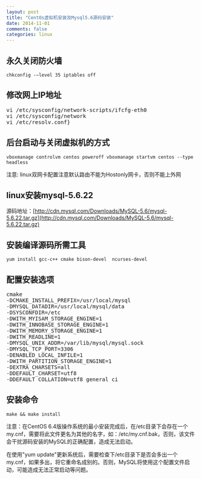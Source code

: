```yaml
---
layout: post
title: "CentOs虚拟机安装及Mysql5.6源码安装"
date: 2014-11-01
comments: false
categories: linux
---
```


## 永久关闭防火墙
`chkconfig -–level 35 iptables off`

## 修改网上IP地址
<pre>
vi /etc/sysconfig/network-scripts/ifcfg-eth0
vi /etc/sysconfig/network
vi /etc/resolv.conf}
</pre>

## 后台启动与关闭虚拟机的方式
`vboxmanage controlvm centos poweroff
vboxmanage startvm centos --type headless`

注意: linux双网卡配置注意默认路由不能为Hostonly网卡，否则不能上外网

## linux安装mysql-5.6.22 
源码地址：[http://cdn.mysql.com/Downloads/MySQL-5.6/mysql-5.6.22.tar.gz](http://cdn.mysql.com/Downloads/MySQL-5.6/mysql-5.6.22.tar.gz)

## 安装编译源码所需工具
`yum install gcc-c++ cmake bison-devel  ncurses-devel`

## 配置安装选项
<pre>
cmake 
-DCMAKE_INSTALL_PREFIX=/usr/local/mysql 
-DMYSQL_DATADIR=/usr/local/mysql/data 
-DSYSCONFDIR=/etc 
-DWITH_MYISAM_STORAGE_ENGINE=1 
-DWITH_INNOBASE_STORAGE_ENGINE=1 
-DWITH_MEMORY_STORAGE_ENGINE=1 
-DWITH_READLINE=1 
-DMYSQL_UNIX_ADDR=/var/lib/mysql/mysql.sock 
-DMYSQL_TCP_PORT=3306 
-DENABLED_LOCAL_INFILE=1 
-DWITH_PARTITION_STORAGE_ENGINE=1 
-DEXTRA_CHARSETS=all 
-DDEFAULT_CHARSET=utf8 
-DDEFAULT_COLLATION=utf8_general_ci
</pre>

## 安装命令
`make && make install`

注意：在CentOS 6.4版操作系统的最小安装完成后，在/etc目录下会存在一个my.cnf，需要将此文件更名为其他的名字，如：/etc/my.cnf.bak，否则，该文件会干扰源码安装的MySQL的正确配置，造成无法启动。

在使用"yum update"更新系统后，需要检查下/etc目录下是否会多出一个my.cnf，如果多出，将它重命名成别的。否则，MySQL将使用这个配置文件启动，可能造成无法正常启动等问题。